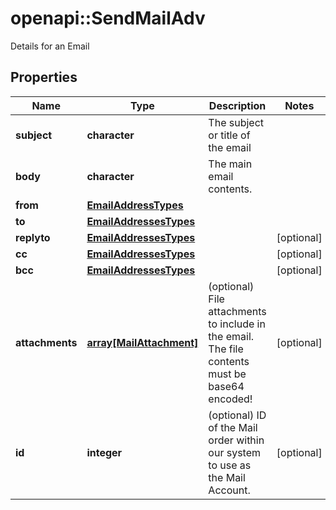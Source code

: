 # openapi::SendMailAdv

Details for an Email

## Properties
Name | Type | Description | Notes
------------ | ------------- | ------------- | -------------
**subject** | **character** | The subject or title of the email | 
**body** | **character** | The main email contents. | 
**from** | [**EmailAddressTypes**](EmailAddressTypes.md) |  | 
**to** | [**EmailAddressesTypes**](EmailAddressesTypes.md) |  | 
**replyto** | [**EmailAddressesTypes**](EmailAddressesTypes.md) |  | [optional] 
**cc** | [**EmailAddressesTypes**](EmailAddressesTypes.md) |  | [optional] 
**bcc** | [**EmailAddressesTypes**](EmailAddressesTypes.md) |  | [optional] 
**attachments** | [**array[MailAttachment]**](MailAttachment.md) | (optional) File attachments to include in the email.  The file contents must be base64 encoded! | [optional] 
**id** | **integer** | (optional)  ID of the Mail order within our system to use as the Mail Account. | [optional] 


